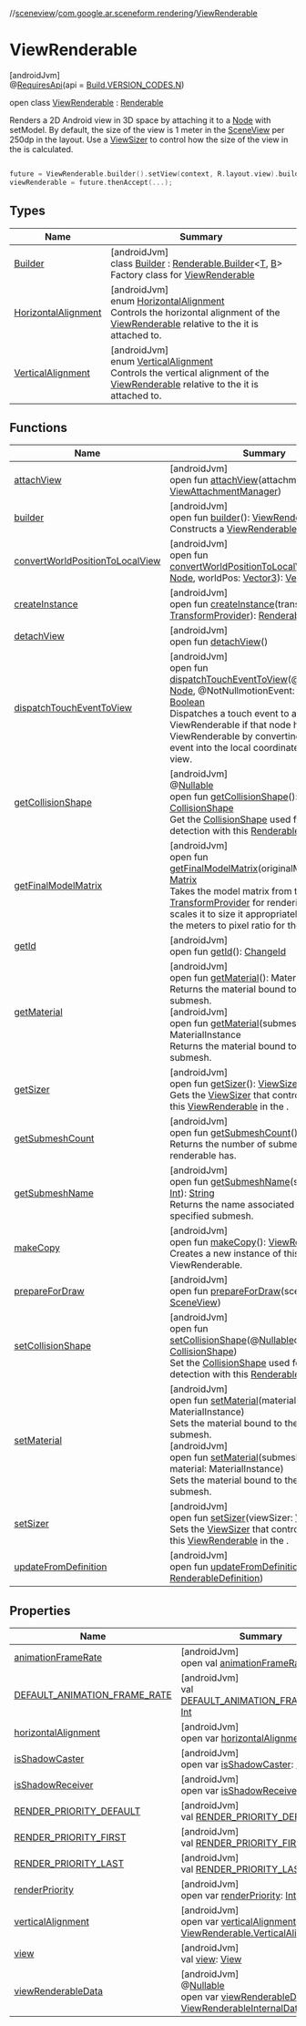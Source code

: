 //[sceneview](../../../index.md)/[com.google.ar.sceneform.rendering](../index.md)/[ViewRenderable](index.md)

# ViewRenderable

[androidJvm]\
@[RequiresApi](https://developer.android.com/reference/kotlin/androidx/annotation/RequiresApi.html)(api = [Build.VERSION_CODES.N](https://developer.android.com/reference/kotlin/android/os/Build.VERSION_CODES.html))

open class [ViewRenderable](index.md) : [Renderable](../-renderable/index.md)

Renders a 2D Android view in 3D space by attaching it to a [Node](../../io.github.sceneview.node/-node/index.md) with setModel. By default, the size of the view is 1 meter in the [SceneView](../../io.github.sceneview/-scene-view/index.md) per 250dp in the layout. Use a [ViewSizer](../-view-sizer/index.md) to control how the size of the view in the  is calculated. 

```kotlin

future = ViewRenderable.builder().setView(context, R.layout.view).build();
viewRenderable = future.thenAccept(...);

```

## Types

| Name | Summary |
|---|---|
| [Builder](-builder/index.md) | [androidJvm]<br>class [Builder](-builder/index.md) : [Renderable.Builder](../-renderable/-builder/index.md)&lt;[T](../-renderable/-builder/index.md), [B](../-renderable/-builder/index.md)&gt; <br>Factory class for [ViewRenderable](index.md) |
| [HorizontalAlignment](-horizontal-alignment/index.md) | [androidJvm]<br>enum [HorizontalAlignment](-horizontal-alignment/index.md)<br>Controls the horizontal alignment of the [ViewRenderable](index.md) relative to the  it is attached to. |
| [VerticalAlignment](-vertical-alignment/index.md) | [androidJvm]<br>enum [VerticalAlignment](-vertical-alignment/index.md)<br>Controls the vertical alignment of the [ViewRenderable](index.md) relative to the  it is attached to. |

## Functions

| Name | Summary |
|---|---|
| [attachView](attach-view.md) | [androidJvm]<br>open fun [attachView](attach-view.md)(attachmentManager: [ViewAttachmentManager](../-view-attachment-manager/index.md)) |
| [builder](builder.md) | [androidJvm]<br>open fun [builder](builder.md)(): [ViewRenderable.Builder](-builder/index.md)<br>Constructs a [ViewRenderable](index.md) |
| [convertWorldPositionToLocalView](convert-world-position-to-local-view.md) | [androidJvm]<br>open fun [convertWorldPositionToLocalView](convert-world-position-to-local-view.md)(node: [Node](../../io.github.sceneview.node/-node/index.md), worldPos: [Vector3](../../com.google.ar.sceneform.math/-vector3/index.md)): [Vector3](../../com.google.ar.sceneform.math/-vector3/index.md) |
| [createInstance](../-renderable/create-instance.md) | [androidJvm]<br>open fun [createInstance](../-renderable/create-instance.md)(transformProvider: [TransformProvider](../../com.google.ar.sceneform.common/-transform-provider/index.md)): [RenderableInstance](../-renderable-instance/index.md) |
| [detachView](detach-view.md) | [androidJvm]<br>open fun [detachView](detach-view.md)() |
| [dispatchTouchEventToView](dispatch-touch-event-to-view.md) | [androidJvm]<br>open fun [dispatchTouchEventToView](dispatch-touch-event-to-view.md)(@NotNullnode: [Node](../../io.github.sceneview.node/-node/index.md), @NotNullmotionEvent: [MotionEvent](https://developer.android.com/reference/kotlin/android/view/MotionEvent.html)): [Boolean](https://kotlinlang.org/api/latest/jvm/stdlib/kotlin/-boolean/index.html)<br>Dispatches a touch event to a node's ViewRenderable if that node has a ViewRenderable by converting the touch event into the local coordinate space of the view. |
| [getCollisionShape](../-renderable/get-collision-shape.md) | [androidJvm]<br>@[Nullable](https://developer.android.com/reference/kotlin/androidx/annotation/Nullable.html)<br>open fun [getCollisionShape](../-renderable/get-collision-shape.md)(): [CollisionShape](../../com.google.ar.sceneform.collision/-collision-shape/index.md)<br>Get the [CollisionShape](../../com.google.ar.sceneform.collision/-collision-shape/index.md) used for collision detection with this [Renderable](../-renderable/index.md). |
| [getFinalModelMatrix](get-final-model-matrix.md) | [androidJvm]<br>open fun [getFinalModelMatrix](get-final-model-matrix.md)(originalMatrix: [Matrix](../../com.google.ar.sceneform.math/-matrix/index.md)): [Matrix](../../com.google.ar.sceneform.math/-matrix/index.md)<br>Takes the model matrix from the [TransformProvider](../../com.google.ar.sceneform.common/-transform-provider/index.md) for rendering this  and scales it to size it appropriately based on the meters to pixel ratio for the view. |
| [getId](../-renderable/get-id.md) | [androidJvm]<br>open fun [getId](../-renderable/get-id.md)(): [ChangeId](../../com.google.ar.sceneform.utilities/-change-id/index.md) |
| [getMaterial](../-renderable/get-material.md) | [androidJvm]<br>open fun [getMaterial](../-renderable/get-material.md)(): MaterialInstance<br>Returns the material bound to the first submesh.<br>[androidJvm]<br>open fun [getMaterial](../-renderable/get-material.md)(submeshIndex: [Int](https://kotlinlang.org/api/latest/jvm/stdlib/kotlin/-int/index.html)): MaterialInstance<br>Returns the material bound to the specified submesh. |
| [getSizer](get-sizer.md) | [androidJvm]<br>open fun [getSizer](get-sizer.md)(): [ViewSizer](../-view-sizer/index.md)<br>Gets the [ViewSizer](../-view-sizer/index.md) that controls the size of this [ViewRenderable](index.md) in the . |
| [getSubmeshCount](../-renderable/get-submesh-count.md) | [androidJvm]<br>open fun [getSubmeshCount](../-renderable/get-submesh-count.md)(): [Int](https://kotlinlang.org/api/latest/jvm/stdlib/kotlin/-int/index.html)<br>Returns the number of submeshes that this renderable has. |
| [getSubmeshName](../-renderable/get-submesh-name.md) | [androidJvm]<br>open fun [getSubmeshName](../-renderable/get-submesh-name.md)(submeshIndex: [Int](https://kotlinlang.org/api/latest/jvm/stdlib/kotlin/-int/index.html)): [String](https://developer.android.com/reference/kotlin/java/lang/String.html)<br>Returns the name associated with the specified submesh. |
| [makeCopy](make-copy.md) | [androidJvm]<br>open fun [makeCopy](make-copy.md)(): [ViewRenderable](index.md)<br>Creates a new instance of this ViewRenderable. |
| [prepareForDraw](prepare-for-draw.md) | [androidJvm]<br>open fun [prepareForDraw](prepare-for-draw.md)(sceneView: [SceneView](../../io.github.sceneview/-scene-view/index.md)) |
| [setCollisionShape](../-renderable/set-collision-shape.md) | [androidJvm]<br>open fun [setCollisionShape](../-renderable/set-collision-shape.md)(@[Nullable](https://developer.android.com/reference/kotlin/androidx/annotation/Nullable.html)collisionShape: [CollisionShape](../../com.google.ar.sceneform.collision/-collision-shape/index.md))<br>Set the [CollisionShape](../../com.google.ar.sceneform.collision/-collision-shape/index.md) used for collision detection with this [Renderable](../-renderable/index.md). |
| [setMaterial](../-renderable/set-material.md) | [androidJvm]<br>open fun [setMaterial](../-renderable/set-material.md)(material: MaterialInstance)<br>Sets the material bound to the first submesh.<br>[androidJvm]<br>open fun [setMaterial](../-renderable/set-material.md)(submeshIndex: [Int](https://kotlinlang.org/api/latest/jvm/stdlib/kotlin/-int/index.html), material: MaterialInstance)<br>Sets the material bound to the specified submesh. |
| [setSizer](set-sizer.md) | [androidJvm]<br>open fun [setSizer](set-sizer.md)(viewSizer: [ViewSizer](../-view-sizer/index.md))<br>Sets the [ViewSizer](../-view-sizer/index.md) that controls the size of this [ViewRenderable](index.md) in the . |
| [updateFromDefinition](../-renderable/update-from-definition.md) | [androidJvm]<br>open fun [updateFromDefinition](../-renderable/update-from-definition.md)(definition: [RenderableDefinition](../-renderable-definition/index.md)) |

## Properties

| Name | Summary |
|---|---|
| [animationFrameRate](../-renderable/animation-frame-rate.md) | [androidJvm]<br>open val [animationFrameRate](../-renderable/animation-frame-rate.md): [Int](https://kotlinlang.org/api/latest/jvm/stdlib/kotlin/-int/index.html) |
| [DEFAULT_ANIMATION_FRAME_RATE](../-renderable/-d-e-f-a-u-l-t_-a-n-i-m-a-t-i-o-n_-f-r-a-m-e_-r-a-t-e.md) | [androidJvm]<br>val [DEFAULT_ANIMATION_FRAME_RATE](../-renderable/-d-e-f-a-u-l-t_-a-n-i-m-a-t-i-o-n_-f-r-a-m-e_-r-a-t-e.md): [Int](https://kotlinlang.org/api/latest/jvm/stdlib/kotlin/-int/index.html) |
| [horizontalAlignment](horizontal-alignment.md) | [androidJvm]<br>open var [horizontalAlignment](horizontal-alignment.md): [Any](https://kotlinlang.org/api/latest/jvm/stdlib/kotlin/-any/index.html) |
| [isShadowCaster](../-renderable/is-shadow-caster.md) | [androidJvm]<br>open var [isShadowCaster](../-renderable/is-shadow-caster.md): [Boolean](https://kotlinlang.org/api/latest/jvm/stdlib/kotlin/-boolean/index.html) |
| [isShadowReceiver](../-renderable/is-shadow-receiver.md) | [androidJvm]<br>open var [isShadowReceiver](../-renderable/is-shadow-receiver.md): [Boolean](https://kotlinlang.org/api/latest/jvm/stdlib/kotlin/-boolean/index.html) |
| [RENDER_PRIORITY_DEFAULT](../-renderable/-r-e-n-d-e-r_-p-r-i-o-r-i-t-y_-d-e-f-a-u-l-t.md) | [androidJvm]<br>val [RENDER_PRIORITY_DEFAULT](../-renderable/-r-e-n-d-e-r_-p-r-i-o-r-i-t-y_-d-e-f-a-u-l-t.md): [Int](https://kotlinlang.org/api/latest/jvm/stdlib/kotlin/-int/index.html) |
| [RENDER_PRIORITY_FIRST](../-renderable/-r-e-n-d-e-r_-p-r-i-o-r-i-t-y_-f-i-r-s-t.md) | [androidJvm]<br>val [RENDER_PRIORITY_FIRST](../-renderable/-r-e-n-d-e-r_-p-r-i-o-r-i-t-y_-f-i-r-s-t.md): [Int](https://kotlinlang.org/api/latest/jvm/stdlib/kotlin/-int/index.html) |
| [RENDER_PRIORITY_LAST](../-renderable/-r-e-n-d-e-r_-p-r-i-o-r-i-t-y_-l-a-s-t.md) | [androidJvm]<br>val [RENDER_PRIORITY_LAST](../-renderable/-r-e-n-d-e-r_-p-r-i-o-r-i-t-y_-l-a-s-t.md): [Int](https://kotlinlang.org/api/latest/jvm/stdlib/kotlin/-int/index.html) |
| [renderPriority](../-renderable/render-priority.md) | [androidJvm]<br>open var [renderPriority](../-renderable/render-priority.md): [Int](https://kotlinlang.org/api/latest/jvm/stdlib/kotlin/-int/index.html) |
| [verticalAlignment](vertical-alignment.md) | [androidJvm]<br>open var [verticalAlignment](vertical-alignment.md): [ViewRenderable.VerticalAlignment](-vertical-alignment/index.md) |
| [view](view.md) | [androidJvm]<br>val [view](view.md): [View](https://developer.android.com/reference/kotlin/android/view/View.html) |
| [viewRenderableData](view-renderable-data.md) | [androidJvm]<br>@[Nullable](https://developer.android.com/reference/kotlin/androidx/annotation/Nullable.html)<br>open var [viewRenderableData](view-renderable-data.md): [ViewRenderableInternalData](../-view-renderable-internal-data/index.md) |
